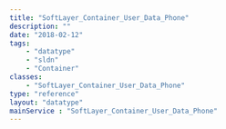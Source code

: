 ```yaml
---
title: "SoftLayer_Container_User_Data_Phone"
description: ""
date: "2018-02-12"
tags:
    - "datatype"
    - "sldn"
    - "Container"
classes:
    - "SoftLayer_Container_User_Data_Phone"
type: "reference"
layout: "datatype"
mainService : "SoftLayer_Container_User_Data_Phone"
---
```


